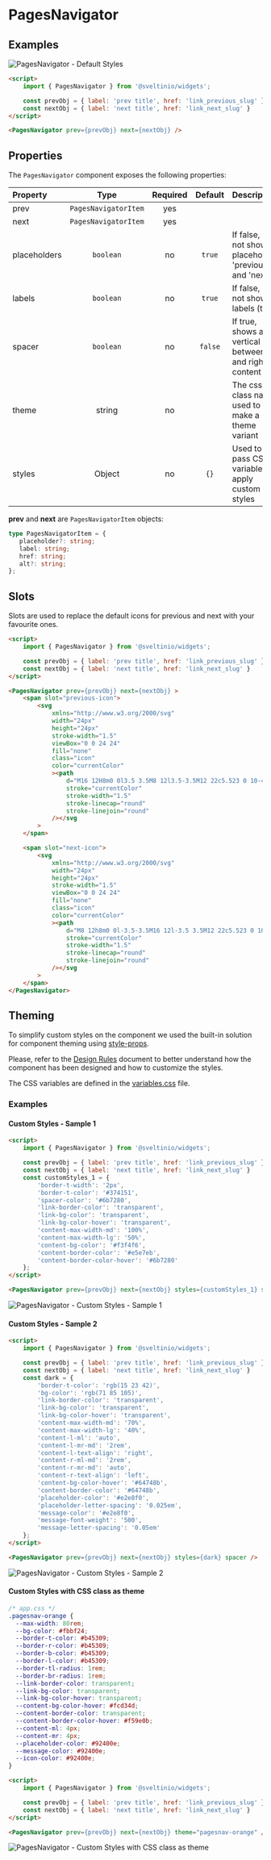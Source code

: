 # PagesNavigator

## Examples

<img src="./screenshots/default.png" alt="PagesNavigator - Default Styles" />

```html
<script>
    import { PagesNavigator } from '@sveltinio/widgets';

    const prevObj = { label: 'prev title', href: 'link_previous_slug' };
    const nextObj = { label: 'next title', href: 'link_next_slug' }
</script>

<PagesNavigator prev={prevObj} next={nextObj} />
```

## Properties

The `PagesNavigator` component exposes the following properties:

| Property     | Type                 | Required | Default | Description |
| :----------- | :------------------: | :------: | :-----: | :---------- |
| prev         | `PagesNavigatorItem` |    yes   |         | |
| next         | `PagesNavigatorItem` |    yes   |         | |
| placeholders |   `boolean`          |    no    |  `true` | If false, does not show the placeholders 'previous' and 'next' |
| labels       |   `boolean`          |    no    |  `true` | If false, does not show the labels (titles)                    |
| spacer       |   `boolean`          |    no    | `false` | If true, shows a vertical line between left and right content  |
| theme        |    string            |    no    |         | The css class name used to make a theme variant                |
| styles       |    Object            |    no    |   `{}`  | Used to pass CSS variables to apply custom styles              |

**prev** and **next** are `PagesNavigatorItem` objects:

```typescript
type PagesNavigatorItem = {
   placeholder?: string;
   label: string;
   href: string;
   alt?: string;
};
```

## Slots

Slots are used to replace the default icons for previous and next with your favourite ones.

```html
<script>
    import { PagesNavigator } from '@sveltinio/widgets';

    const prevObj = { label: 'prev title', href: 'link_previous_slug' };
    const nextObj = { label: 'next title', href: 'link_next_slug' }
</script>

<PagesNavigator prev={prevObj} next={nextObj} >
    <span slot="previous-icon">
        <svg
            xmlns="http://www.w3.org/2000/svg"
            width="24px"
            height="24px"
            stroke-width="1.5"
            viewBox="0 0 24 24"
            fill="none"
            class="icon"
            color="currentColor"
            ><path
                d="M16 12H8m0 0l3.5 3.5M8 12l3.5-3.5M12 22c5.523 0 10-4.477 10-10S17.523 2 12 2 2 6.477 2 12s4.477 10 10 10z"
                stroke="currentColor"
                stroke-width="1.5"
                stroke-linecap="round"
                stroke-linejoin="round"
            /></svg
        >
    </span>

    <span slot="next-icon">
        <svg
            xmlns="http://www.w3.org/2000/svg"
            width="24px"
            height="24px"
            stroke-width="1.5"
            viewBox="0 0 24 24"
            fill="none"
            class="icon"
            color="currentColor"
            ><path
                d="M8 12h8m0 0l-3.5-3.5M16 12l-3.5 3.5M12 22c5.523 0 10-4.477 10-10S17.523 2 12 2 2 6.477 2 12s4.477 10 10 10z"
                stroke="currentColor"
                stroke-width="1.5"
                stroke-linecap="round"
                stroke-linejoin="round"
            /></svg
        >
    </span>
</PagesNavigator>
```

## Theming

To simplify custom styles on the component we used the built-in solution for component theming using [style-props].

Please, refer to the [Design Rules] document to better understand how the component has been designed and how to customize the styles.

The CSS variables are defined in the [variables.css](./variables.css) file.

### Examples

#### Custom Styles - Sample 1

```html
<script>
    import { PagesNavigator } from '@sveltinio/widgets';

    const prevObj = { label: 'prev title', href: 'link_previous_slug' };
    const nextObj = { label: 'next title', href: 'link_next_slug' }
    const customStyles_1 = {
        'border-t-width': '2px',
        'border-t-color': '#374151',
        'spacer-color': '#6b7280',
        'link-border-color': 'transparent',
        'link-bg-color': 'transparent',
        'link-bg-color-hover': 'transparent',
        'content-max-width-md': '100%',
        'content-max-width-lg': '50%',
        'content-bg-color': '#f3f4f6',
        'content-border-color': '#e5e7eb',
        'content-border-color-hover': '#6b7280'
    };
</script>

<PagesNavigator prev={prevObj} next={nextObj} styles={customStyles_1} spacer />
```

<img src="./screenshots/custom_1.png" alt="PagesNavigator - Custom Styles - Sample 1" />

#### Custom Styles - Sample 2

```html
<script>
    import { PagesNavigator } from '@sveltinio/widgets';

    const prevObj = { label: 'prev title', href: 'link_previous_slug' };
    const nextObj = { label: 'next title', href: 'link_next_slug' }
    const dark = {
        'border-t-color': 'rgb(15 23 42)',
        'bg-color': 'rgb(71 85 105)',
        'link-border-color': 'transparent',
        'link-bg-color': 'transparent',
        'link-bg-color-hover': 'transparent',
        'content-max-width-md': '70%',
        'content-max-width-lg': '40%',
        'content-l-ml': 'auto',
        'content-l-mr-md': '2rem',
        'content-l-text-align': 'right',
        'content-r-ml-md': '2rem',
        'content-r-mr-md': 'auto',
        'content-r-text-align': 'left',
        'content-bg-color-hover': '#64748b',
        'content-border-color': '#64748b',
        'placeholder-color': '#e2e8f0',
        'placeholder-letter-spacing': '0.025em',
        'message-color': '#e2e8f0',
        'message-font-weight': '500',
        'message-letter-spacing': '0.05em'
    };
</script>

<PagesNavigator prev={prevObj} next={nextObj} styles={dark} spacer />
```

<img src="./screenshots/custom_2.png" alt="PagesNavigator - Custom Styles - Sample 2" />

#### Custom Styles with CSS class as theme

```css
/* app.css */
.pagesnav-orange {
  --max-width: 80rem;
  --bg-color: #fbbf24;
  --border-t-color: #b45309;
  --border-r-color: #b45309;
  --border-b-color: #b45309;
  --border-l-color: #b45309;
  --border-tl-radius: 1rem;
  --border-br-radius: 1rem;
  --link-border-color: transparent;
  --link-bg-color: transparent;
  --link-bg-color-hover: transparent;
  --content-bg-color-hover: #fcd34d;
  --content-border-color: transparent;
  --content-border-color-hover: #f59e0b;
  --content-ml: 4px;
  --content-mr: 4px;
  --placeholder-color: #92400e;
  --message-color: #92400e;
  --icon-color: #92400e;
}
```

```html
<script>
    import { PagesNavigator } from '@sveltinio/widgets';

    const prevObj = { label: 'prev title', href: 'link_previous_slug' };
    const nextObj = { label: 'next title', href: 'link_next_slug' }
</script>

<PagesNavigator prev={prevObj} next={nextObj} theme="pagesnav-orange" />
```

<img src="./screenshots/custom_3.png" alt="PagesNavigator - Custom Styles with CSS class as theme" />

<!-- Resources -->
[style-props]: https://svelte.dev/docs#template-syntax-component-directives---style-props
[Design Rules]: https://github.com/sveltinio/components-library/blob/main/docs/design-rules.md
